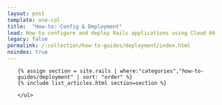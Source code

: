 ```yaml
---
layout: post
template: one-col
title:  "How-to: Config & Deployment"
lead: How to configure and deploy Rails applications using Cloud 66
legacy: false
permalink: /:collection/how-to-guides/deployment/index.html
noindex: true
---
```


<div class="Toc Toc--howto">
    <ul>

    {% assign section = site.rails | where:"categories","how-to-guides/deployment" | sort: "order" %}
    {% include list_articles.html section=section %}

    </ul>
</div><!--/.Toc-->
